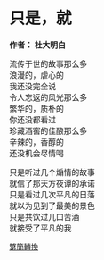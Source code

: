 # 只是，就

**作者： 杜大明白**

流传于世的故事那么多    
浪漫的，虐心的   
我还没完全说     
令人忘返的风光那么多    
繁华的，质朴的  
你还没都看过    
珍藏酒窖的佳酿那么多    
辛辣的，香醇的  
还没机会尽情喝    

只是听过几个煽情的故事  
就信了那天方夜谭的承诺  
只是看过几次平凡的日落  
就以为见到了最美的景色  
只是共饮过几口苦酒  
就接受了平凡的我    

<font size="2" color="blue">[繁簡轉換](https://github.com/graycat0918/my-poem/blob/master/poetry/chinese_traditional/only_you.md)</font>

